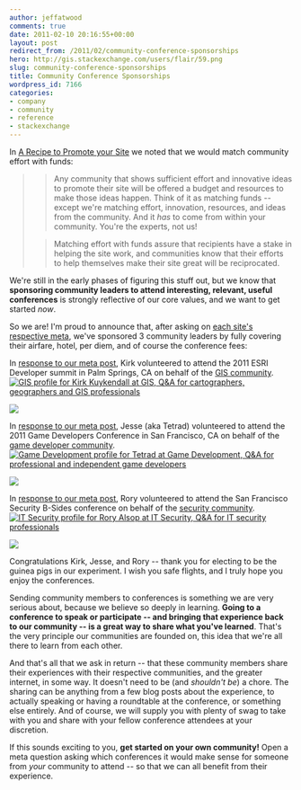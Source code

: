 ```yaml
---
author: jeffatwood
comments: true
date: 2011-02-10 20:16:55+00:00
layout: post
redirect_from: /2011/02/community-conference-sponsorships
hero: http://gis.stackexchange.com/users/flair/59.png
slug: community-conference-sponsorships
title: Community Conference Sponsorships
wordpress_id: 7166
categories:
- company
- community
- reference
- stackexchange
---
```


In [A Recipe to Promote your Site](http://blog.stackoverflow.com/2010/08/a-recipe-to-promote-your-site/) we noted that we would match community effort with funds:



<blockquote>

> 
> Any community that shows sufficient effort and innovative ideas to promote their site will be offered a budget and resources to make those ideas happen. Think of it as matching funds -- except we're matching effort, innovation, resources, and ideas from the community. And it _has_ to come from within your community. You're the experts, not us!
> 
> 

> 
> Matching effort with funds assure that recipients have a stake in helping the site work, and communities know that their efforts to help themselves make their site great will be reciprocated.
> 

> 
> 
</blockquote>



We're still in the early phases of figuring this stuff out, but we know that **sponsoring community leaders to attend interesting, relevant, useful conferences** is strongly reflective of our core values, and we want to get started _now_.

So we are! I'm proud to announce that, after asking on [each site's respective meta](http://blog.stackoverflow.com/2010/07/new-per-site-metas/), we've sponsored 3 community leaders by fully covering their airfare, hotel, per diem, and of course the conference fees:

In [response to our meta post](http://meta.gis.stackexchange.com/questions/262/sponsoring-a-community-member-to-attend-the-2011-esri-dev-summit), Kirk volunteered to attend the 2011 ESRI Developer summit in Palm Springs, CA on behalf of the [GIS community](http://gis.stackexchange.com).
[
![GIS profile for Kirk Kuykendall at GIS, Q&A for cartographers, geographers and GIS professionals](http://gis.stackexchange.com/users/flair/59.png)
](http://gis.stackexchange.com/users/59/kirk-kuykendall)

[![](http://blog.stackoverflow.com/wp-content/uploads/2011-esri-developer-summit.jpg)](http://www.esri.com/events/devsummit/index.html)

In [response to our meta post](http://meta.gamedev.stackexchange.com/questions/349/sponsoring-a-community-member-to-attend-the-2011-gdc), Jesse (aka Tetrad) volunteered to attend the 2011 Game Developers Conference in San Francisco, CA on behalf of the [game developer community](http://gamedev.stackexchange.com).
[
![Game Development profile for Tetrad at Game Development, Q&A for professional and independent game developers](http://gamedev.stackexchange.com/users/flair/51.png)
](http://gamedev.stackexchange.com/users/51/tetrad)

[![](http://blog.stackoverflow.com/wp-content/uploads/game-developers-conference-20111.jpg)](http://www.gdconf.com/)

In [response to our meta post](http://meta.security.stackexchange.com/questions/142/sponsoring-a-community-member-to-attend-the-2011-security-bsides), Rory volunteered to attend the San Francisco Security B-Sides conference on behalf of the [security community](http://security.stackexchange.com).
[
![IT Security profile for Rory Alsop at IT Security, Q&A for IT security professionals](http://security.stackexchange.com/users/flair/485.png)
](http://security.stackexchange.com/users/485/rory-alsop)

[![](http://blog.stackoverflow.com/wp-content/uploads/security-b-sides.jpg)](http://www.securitybsides.com/w/page/12194156/FrontPage)

Congratulations Kirk, Jesse, and Rory -- thank you for electing to be the guinea pigs in our experiment. I wish you safe flights, and I truly hope you enjoy the conferences.

Sending community members to conferences is something we are very serious about, because we believe so deeply in learning. **Going to a conference to speak or participate -- and bringing that experience back to our community -- is a great way to share what you've learned**. That's the very principle our communities are founded on, this idea that we're all there to learn from each other.

And that's all that we ask in return -- that these community members share their experiences with their respective communities, and the greater internet, in some way. It doesn't need to be (and _shouldn't be_) a chore. The sharing can be anything from a few blog posts about the experience, to actually speaking or having a roundtable at the conference, or something else entirely. And of course, we will supply you with plenty of swag to take with you and share with your fellow conference attendees at your discretion.

If this sounds exciting to you, **get started on your own community!** Open a meta question asking which conferences it would make sense for someone from _your_ community to attend -- so that we can all benefit from their experience.

